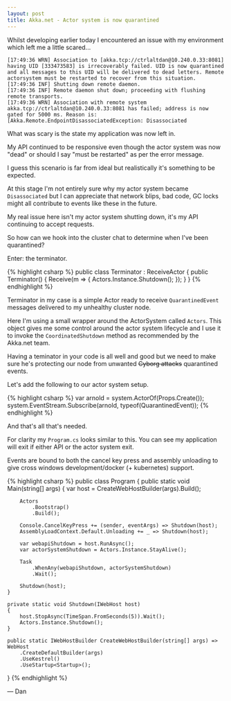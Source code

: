 ```yaml
---
layout: post
title: Akka.net - Actor system is now quarantined
---
```


Whilst developing earlier today I encountered an issue with my environment which left me a little scared...

```
[17:49:36 WRN] Association to [akka.tcp://ctrlaltdan@10.240.0.33:8081] having UID [333473583] is irrecoverably failed. UID is now quarantined and all messages to this UID will be delivered to dead letters. Remote actorsystem must be restarted to recover from this situation.
[17:49:36 INF] Shutting down remote daemon.
[17:49:36 INF] Remote daemon shut down; proceeding with flushing remote transports.
[17:49:36 WRN] Association with remote system akka.tcp://ctrlaltdan@10.240.0.33:8081 has failed; address is now gated for 5000 ms. Reason is: [Akka.Remote.EndpointDisassociatedException: Disassociated
```

What was scary is the state my application was now left in.

My API continued to be responsive even though the actor system was now "dead" or should I say "must be restarted" as per the error message.

I guess this scenario is far from ideal but realistically it's something to be expected. 

At this stage I'm not entirely sure why my actor system became `Disassociated` but I can appreciate that network blips, bad code, GC locks might all contribute to events like these in the future.

My real issue here isn't my actor system shutting down, it's my API continuing to accept requests.

So how can we hook into the cluster chat to determine when I've been quarantined?

Enter: the terminator.

{% highlight csharp %}
public class Terminator : ReceiveActor
{
    public Terminator()
    {
        Receive<QuarantinedEvent>(m => 
        {
            Actors.Instance.Shutdown();
        });
    }
}
{% endhighlight %}

Terminator in my case is a simple Actor ready to receive `QuarantinedEvent` messages delivered to my unhealthy cluster node.

Here I'm using a small wrapper around the ActorSystem called `Actors`. This object gives me some control around the actor system lifecycle and I use it to invoke the `CoordinatedShutdown` method as recommended by the Akka.net team.

Having a teminator in your code is all well and good but we need to make sure he's protecting our node from unwanted ~~Cyborg attacks~~ quarantined events. 

Let's add the following to our actor system setup.

{% highlight csharp %}
var arnold = system.ActorOf(Props.Create<Terminator>());
system.EventStream.Subscribe(arnold, typeof(QuarantinedEvent));
{% endhighlight %}

And that's all that's needed.

For clarity my `Program.cs` looks similar to this. You can see my application will exit if either API or the actor system exit.

Events are bound to both the cancel key press and assembly unloading to give cross windows development/docker (+ kubernetes) support.

{% highlight csharp %}
public class Program
{
    public static void Main(string[] args)
    {
        var host = CreateWebHostBuilder(args).Build();

        Actors
            .Bootstrap()
            .Build();

        Console.CancelKeyPress += (sender, eventArgs) => Shutdown(host);
        AssemblyLoadContext.Default.Unloading += _ => Shutdown(host);

        var webapiShutdown = host.RunAsync();
        var actorSystemShutdown = Actors.Instance.StayAlive();

        Task
            .WhenAny(webapiShutdown, actorSystemShutdown)
            .Wait();

        Shutdown(host);
    }
    
    private static void Shutdown(IWebHost host)
    {
        host.StopAsync(TimeSpan.FromSeconds(5)).Wait();
        Actors.Instance.Shutdown();
    }

    public static IWebHostBuilder CreateWebHostBuilder(string[] args) => WebHost
        .CreateDefaultBuilder(args)
        .UseKestrel()
        .UseStartup<Startup>();
}
{% endhighlight %}

&mdash; Dan